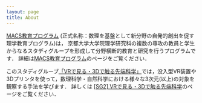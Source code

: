 ```yaml
---
layout: page
title: About
---
```


[MACS教育プログラム](http://www.sci.kyoto-u.ac.jp/ja/academics/programs/macs/) (正式名称：数理を基盤として新分野の自発的創出を促す理学教育プログラム)は， 京都大学大学院理学研究科の複数の専攻の教員と学生からなるスタディグループを形成して分野横断的教育と研究を行うプログラムです． 詳細は[MACS教育プログラム](http://www.sci.kyoto-u.ac.jp/ja/academics/programs/macs/)のページをご覧ください．

このスタディグループ[「VRで見る・3Dで触る先端科学」](http://www.sci.kyoto-u.ac.jp/ja/academics/programs/macs/sg/sg2018/sg2018-inou/)では，没入型VR装置や3Dプリンタを使って，数理科学・自然科学における様々な3次元(以上)の対象を観察する手法を学びます．
詳しくは [[SG2] VRで見る・3Dで触る先端科学](http://www.sci.kyoto-u.ac.jp/ja/academics/programs/macs/sg/sg2018/sg2018-inou/)のページをご覧ください．

